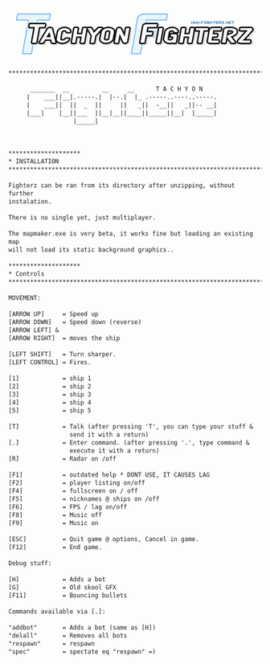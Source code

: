 <img src="https://github.com/rayburgemeestre/fighterz/blob/master/www.fighterz.net/images/logo_5.gif">

    ***************************************************************************

          _______  __         __     __      T A C H Y O N
         |    ___||__|.-----.|  |--.|  |_ .-----..----..-----.
         |    ___||  ||  _  ||     ||   _||  -__||   _||-- __|
         |___|    |__||___  ||__|__||____||_____||__|  |_____|
                      |_____|



    ********************
    * INSTALLATION
    ***************************************************************************

    Fighterz can be ran from its directory after unzipping, without further
    instalation.

    There is no single yet, just multiplayer.

    The mapmaker.exe is very beta, it works fine but loading an existing map
    will not load its static background graphics..

    ********************
    * Controls
    ***************************************************************************

    MOVEMENT:

    [ARROW UP]     = Speed up
    [ARROW DOWN]   = Speed down (reverse)
    [ARROW LEFT] &
    [ARROW RIGHT]  = moves the ship

    [LEFT SHIFT]   = Turn sharper.
    [LEFT CONTROL] = Fires.

    [1]            = ship 1
    [2]            = ship 2
    [3]            = ship 3
    [4]            = ship 4
    [5]            = ship 5

    [T]            = Talk (after pressing 'T', you can type your stuff &
                     send it with a return)
    [.]            = Enter command. (after pressing '.', type command &
                     execute it with a return)
    [R]            = Radar on /off

    [F1]           = outdated help * DONT USE, IT CAUSES LAG
    [F2]           = player listing on/off
    [F4]           = fullscreen on / off
    [F5]           = nicknames @ ships on /off
    [F6]           = FPS / lag on/off
    [F8]           = Music off
    [F9]           = Music on

    [ESC]          = Quit game @ options, Cancel in game.
    [F12]          = End game.

    Debug stuff:

    [H]            = Adds a bot
    [G]            = Old skool GFX
    [F11]          = Bouncing bullets

    Commands available via [.]:

    "addbot"       = Adds a bot (same as [H])
    "delall"       = Removes all bots
    "respawn"      = respawn
    "spec"         = spectate eq "respawn" =)
